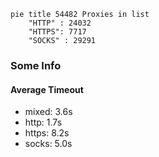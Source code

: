 
```mermaid
pie title 54482 Proxies in list
    "HTTP" : 24032
    "HTTPS": 7717
    "SOCKS" : 29291
```

### Some Info
#### Average Timeout

- mixed: 3.6s
- http: 1.7s
- https: 8.2s
- socks: 5.0s
